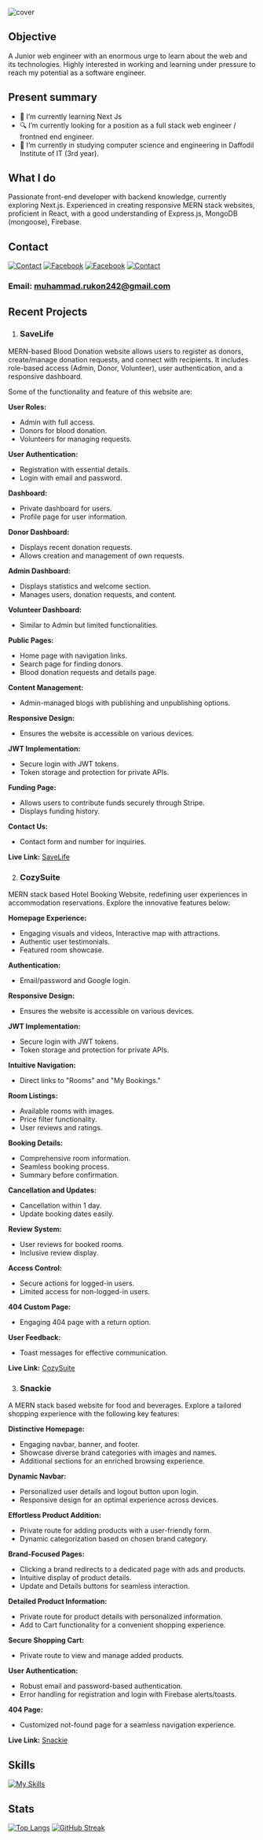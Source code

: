 ![cover](<https://github.com/MuhammadRukon/MuhammadRukon/blob/main/covergithub.com.png>)

## Objective

A Junior web engineer with an enormous urge to learn about the web and its technologies. Highly interested in working and learning under pressure to reach my potential as a software engineer.

## Present summary

- 🌱 I’m currently learning Next Js
- 🔍 I’m currently looking for a position as a full stack web engineer / frontned end engineer.
- 🤔 I’m currently in studying computer science and engineering in Daffodil Institute of IT (3rd year).

## What I do

Passionate front-end developer with backend knowledge, currently exploring Next.js. Experienced in creating responsive MERN stack websites, proficient in React, with a good understanding of Express.js, MongoDB (mongoose), Firebase.

## Contact

[![Contact](https://skillicons.dev/icons?i=linkedin)](https://www.linkedin.com/in/muhammadrukon/)
[![Facebook](https://github.com/MuhammadRukon/MuhammadRukon/blob/main/facebook.png?raw=true)](https://www.facebook.com/muhammad.rukon.7/)
[![Facebook](https://skillicons.dev/icons?i=twitter)](https://twitter.com/muhammadRukon2)
[![Contact](https://skillicons.dev/icons?i=instagram)](https://www.instagram.com/muhammad.rukon/)

### Email: muhammad.rukon242@gmail.com

## Recent Projects

1. ### SaveLife

MERN-based Blood Donation website allows users to register as donors, create/manage donation requests, and connect with recipients. It includes role-based access (Admin, Donor, Volunteer), user authentication, and a responsive dashboard.

Some of the functionality and feature of this website are:

**User Roles:**

- Admin with full access.
- Donors for blood donation.
- Volunteers for managing requests.

**User Authentication:**

- Registration with essential details.
- Login with email and password.

**Dashboard:**

- Private dashboard for users.
- Profile page for user information.

**Donor Dashboard:**

- Displays recent donation requests.
- Allows creation and management of own requests.

**Admin Dashboard:**

- Displays statistics and welcome section.
- Manages users, donation requests, and content.

**Volunteer Dashboard:**

- Similar to Admin but limited functionalities.

**Public Pages:**

- Home page with navigation links.
- Search page for finding donors.
- Blood donation requests and details page.

**Content Management:**

- Admin-managed blogs with publishing and unpublishing options.

**Responsive Design:**

- Ensures the website is accessible on various devices.

**JWT Implementation:**

- Secure login with JWT tokens.
- Token storage and protection for private APIs.

**Funding Page:**

- Allows users to contribute funds securely through Stripe.
- Displays funding history.

**Contact Us:**

- Contact form and number for inquiries.

**Live Link:** [SaveLife](https://savelife-6b7c9.web.app)

2. ### CozySuite

MERN stack based Hotel Booking Website, redefining user experiences in accommodation reservations. Explore the innovative features below:

**Homepage Experience:**

- Engaging visuals and videos, Interactive map with attractions.
- Authentic user testimonials.
- Featured room showcase.

**Authentication:**

- Email/password and Google login.

**Responsive Design:**

- Ensures the website is accessible on various devices.

**JWT Implementation:**

- Secure login with JWT tokens.
- Token storage and protection for private APIs.

**Intuitive Navigation:**

- Direct links to "Rooms" and "My Bookings."

**Room Listings:**

- Available rooms with images.
- Price filter functionality.
- User reviews and ratings.

**Booking Details:**

- Comprehensive room information.
- Seamless booking process.
- Summary before confirmation.

**Cancellation and Updates:**

- Cancellation within 1 day.
- Update booking dates easily.

**Review System:**

- User reviews for booked rooms.
- Inclusive review display.

**Access Control:**

- Secure actions for logged-in users.
- Limited access for non-logged-in users.

**404 Custom Page:**

- Engaging 404 page with a return option.

**User Feedback:**

- Toast messages for effective communication.

**Live Link:** [CozySuite](https://cozysuite-15955.web.app/)

3. ### Snackie

A MERN stack based website for food and beverages. Explore a tailored shopping experience with the following key features:

**Distinctive Homepage:**

- Engaging navbar, banner, and footer.
- Showcase diverse brand categories with images and names.
- Additional sections for an enriched browsing experience.

**Dynamic Navbar:**

- Personalized user details and logout button upon login.
- Responsive design for an optimal experience across devices.

**Effortless Product Addition:**

- Private route for adding products with a user-friendly form.
- Dynamic categorization based on chosen brand category.

**Brand-Focused Pages:**

- Clicking a brand redirects to a dedicated page with ads and products.
- Intuitive display of product details.
- Update and Details buttons for seamless interaction.

**Detailed Product Information:**

- Private route for product details with personalized information.
- Add to Cart functionality for a convenient shopping experience.

**Secure Shopping Cart:**

- Private route to view and manage added products.

**User Authentication:**

- Robust email and password-based authentication.
- Error handling for registration and login with Firebase alerts/toasts.

**404 Page:**

- Customized not-found page for a seamless navigation experience.

**Live Link:** [Snackie](https://brand-shop-48c61.web.app)

## Skills

[![My Skills](https://skillicons.dev/icons?i=react,express,js,mongodb,firebase,tailwind,bootstrap,vscode,vite,vercel,netlify,html,css)](https://skillicons.dev)

## Stats

[![Top Langs](https://github-readme-stats.vercel.app/api/top-langs/?username=MuhammadRukon&theme=transparent&card_width=1000&hide_border=true)](https://github.com/anuraghazra/github-readme-stats)
[![GitHub Streak](https://streak-stats.demolab.com?user=MuhammadRukon&theme=transparent&hide_border=true&card_width=1000)](https://git.io/streak-stats)
